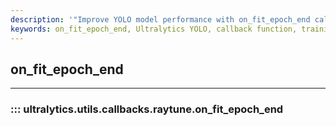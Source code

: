 ```yaml
---
description: '"Improve YOLO model performance with on_fit_epoch_end callback. Learn to integrate with Ray Tune for hyperparameter tuning. Ultralytics YOLO docs."'
keywords: on_fit_epoch_end, Ultralytics YOLO, callback function, training, model tuning
---
```


## on_fit_epoch_end
---
### ::: ultralytics.utils.callbacks.raytune.on_fit_epoch_end
<br><br>
